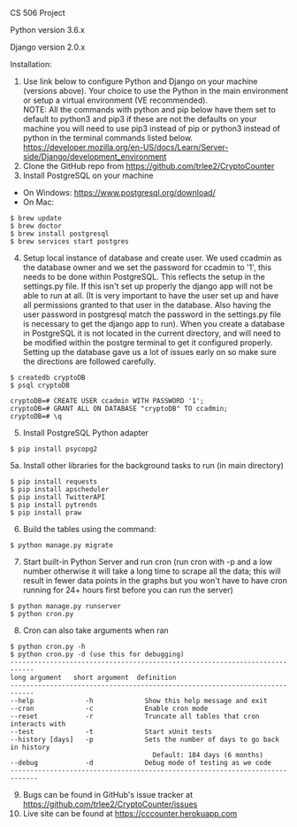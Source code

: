 CS 506 Project

<p>Python version 3.6.x</p>
<p>Django version 2.0.x</p>

Installation:
1. Use link below to configure Python and Django on your machine (versions above).  Your choice to use the Python in the main environment or setup a virtual environment (VE recommended).  
NOTE: All the commands with python and pip below have them set to default to python3 and pip3 if these are not the defaults on your machine you will need to use pip3 instead of pip or python3 instead of python in the terminal commands listed below.
<https://developer.mozilla.org/en-US/docs/Learn/Server-side/Django/development_environment>
2. Clone the GitHub repo from <https://github.com/trlee2/CryptoCounter>
3. Install PostgreSQL on your machine
  * On Windows: <https://www.postgresql.org/download/>
  * On Mac:
  ```shell
  $ brew update
  $ brew doctor
  $ brew install postgresql
  $ brew services start postgres
  ```
4. Setup local instance of database and create user. We used ccadmin as the database owner and we set the password for ccadmin to '1', this needs to be done within PostgreSQL. This reflects the setup in the settings.py file. If this isn't set up properly the django app will not be able to run at all. (It is very important to have the user set up and have all permissions granted to that user in the database. Also having the user password in postgresql match the password in the settings.py file is necessary to get the django app to run). When you create a database in PostgreSQL it is not located in the current directory, and will need to be modified within the postgre terminal to get it configured properly. Setting up the database gave us a lot of issues early on so make sure the directions are followed carefully.
```shell
$ createdb cryptoDB
$ psql cryptoDB
```
```shell
cryptoDB=# CREATE USER ccadmin WITH PASSWORD '1';
cryptoDB=# GRANT ALL ON DATABASE "cryptoDB" TO ccadmin;
cryptoDB=# \q
```
5. Install PostgreSQL Python adapter
```shell
$ pip install psycopg2
```
5a. Install other libraries for the background tasks to run (in main directory)
```shell
$ pip install requests
$ pip install apscheduler
$ pip install TwitterAPI
$ pip install pytrends
$ pip install praw
```
6. Build the tables using the command:
```shell
$ python manage.py migrate
```
7. Start built-in Python Server and run cron (run cron with -p and a low number otherwise it will take a long time to scrape all the data; this will result in fewer data points in the graphs but you won't have to have cron running for 24+ hours first before you can run the server)
```shell
$ python manage.py runserver
$ python cron.py
```
8. Cron can also take arguments when ran
```shell
$ python cron.py -h
$ python cron.py -d (use this for debugging)
----------------------------------------------------------------------------
long argument   short argument  definition
----------------------------------------------------------------------------
--help             -h             Show this help message and exit
--cron             -c             Enable cron mode
--reset            -r             Truncate all tables that cron interacts with
--test             -t             Start xUnit tests
--history [days]   -p             Sets the number of days to go back in history
                                    Default: 184 days (6 months)
--debug            -d             Debug mode of testing as we code                                    
-----------------------------------------------------------------------------
```
9. Bugs can be found in GitHub's issue tracker at <https://github.com/trlee2/CryptoCounter/issues>
10. Live site can be found at <https://cccounter.herokuapp.com>
